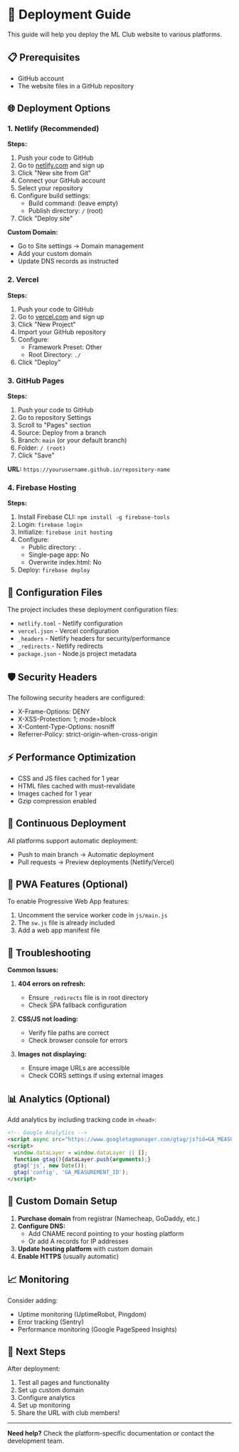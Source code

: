 # 🚀 Deployment Guide

This guide will help you deploy the ML Club website to various platforms.

## 📋 Prerequisites

- GitHub account
- The website files in a GitHub repository

## 🌐 Deployment Options

### 1. Netlify (Recommended)

**Steps:**
1. Push your code to GitHub
2. Go to [netlify.com](https://netlify.com) and sign up
3. Click "New site from Git"
4. Connect your GitHub account
5. Select your repository
6. Configure build settings:
   - Build command: (leave empty)
   - Publish directory: `/` (root)
7. Click "Deploy site"

**Custom Domain:**
- Go to Site settings → Domain management
- Add your custom domain
- Update DNS records as instructed

### 2. Vercel

**Steps:**
1. Push your code to GitHub
2. Go to [vercel.com](https://vercel.com) and sign up
3. Click "New Project"
4. Import your GitHub repository
5. Configure:
   - Framework Preset: Other
   - Root Directory: `./`
6. Click "Deploy"

### 3. GitHub Pages

**Steps:**
1. Push your code to GitHub
2. Go to repository Settings
3. Scroll to "Pages" section
4. Source: Deploy from a branch
5. Branch: `main` (or your default branch)
6. Folder: `/ (root)`
7. Click "Save"

**URL:** `https://yourusername.github.io/repository-name`

### 4. Firebase Hosting

**Steps:**
1. Install Firebase CLI: `npm install -g firebase-tools`
2. Login: `firebase login`
3. Initialize: `firebase init hosting`
4. Configure:
   - Public directory: `.`
   - Single-page app: No
   - Overwrite index.html: No
5. Deploy: `firebase deploy`

## 🔧 Configuration Files

The project includes these deployment configuration files:

- `netlify.toml` - Netlify configuration
- `vercel.json` - Vercel configuration
- `_headers` - Netlify headers for security/performance
- `_redirects` - Netlify redirects
- `package.json` - Node.js project metadata

## 🛡️ Security Headers

The following security headers are configured:
- X-Frame-Options: DENY
- X-XSS-Protection: 1; mode=block
- X-Content-Type-Options: nosniff
- Referrer-Policy: strict-origin-when-cross-origin

## ⚡ Performance Optimization

- CSS and JS files cached for 1 year
- HTML files cached with must-revalidate
- Images cached for 1 year
- Gzip compression enabled

## 🔄 Continuous Deployment

All platforms support automatic deployment:
- Push to main branch → Automatic deployment
- Pull requests → Preview deployments (Netlify/Vercel)

## 📱 PWA Features (Optional)

To enable Progressive Web App features:
1. Uncomment the service worker code in `js/main.js`
2. The `sw.js` file is already included
3. Add a web app manifest file

## 🐛 Troubleshooting

**Common Issues:**

1. **404 errors on refresh:**
   - Ensure `_redirects` file is in root directory
   - Check SPA fallback configuration

2. **CSS/JS not loading:**
   - Verify file paths are correct
   - Check browser console for errors

3. **Images not displaying:**
   - Ensure image URLs are accessible
   - Check CORS settings if using external images

## 📊 Analytics (Optional)

Add analytics by including tracking code in `<head>`:

```html
<!-- Google Analytics -->
<script async src="https://www.googletagmanager.com/gtag/js?id=GA_MEASUREMENT_ID"></script>
<script>
  window.dataLayer = window.dataLayer || [];
  function gtag(){dataLayer.push(arguments);}
  gtag('js', new Date());
  gtag('config', 'GA_MEASUREMENT_ID');
</script>
```

## 🔐 Custom Domain Setup

1. **Purchase domain** from registrar (Namecheap, GoDaddy, etc.)
2. **Configure DNS:**
   - Add CNAME record pointing to your hosting platform
   - Or add A records for IP addresses
3. **Update hosting platform** with custom domain
4. **Enable HTTPS** (usually automatic)

## 📈 Monitoring

Consider adding:
- Uptime monitoring (UptimeRobot, Pingdom)
- Error tracking (Sentry)
- Performance monitoring (Google PageSpeed Insights)

## 🎯 Next Steps

After deployment:
1. Test all pages and functionality
2. Set up custom domain
3. Configure analytics
4. Set up monitoring
5. Share the URL with club members!

---

**Need help?** Check the platform-specific documentation or contact the development team.
